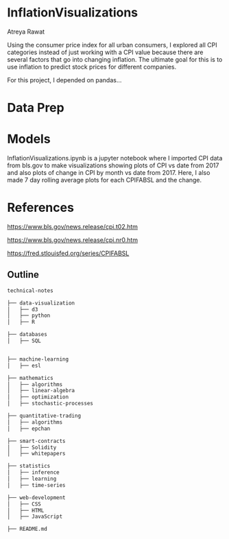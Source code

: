 # InflationVisualizations

Atreya Rawat

Using the consumer price index for all urban consumers, I explored all CPI categories instead of just working with a CPI value because there are several factors that go into changing inflation. The ultimate goal for this is to use inflation to predict stock prices for different companies. 

For this project, I depended on pandas...



# Data Prep

# Models

InflationVisualizations.ipynb is a jupyter notebook where I imported CPI data from bls.gov to make visualizations showing plots of CPI vs date from 2017 and also plots of change in CPI by month vs date from 2017. Here, I also made 7 day rolling average plots for each CPIFABSL and the change.

# References

https://www.bls.gov/news.release/cpi.t02.htm

https://www.bls.gov/news.release/cpi.nr0.htm

https://fred.stlouisfed.org/series/CPIFABSL
## Outline

```bash
technical-notes

├── data-visualization
│   ├── d3
│   ├── python
│   ├── R

├── databases
│   ├── SQL


├── machine-learning
│   ├── esl

├── mathematics
│   ├── algorithms
│   ├── linear-algebra
│   ├── optimization
│   ├── stochastic-processes

├── quantitative-trading
│   ├── algorithms
│   ├── epchan

├── smart-contracts
│   ├── Solidity
│   ├── whitepapers

├── statistics
│   ├── inference
│   ├── learning
│   ├── time-series

├── web-development
│   ├── CSS
│   ├── HTML
│   ├── JavaScript

├── README.md
```
